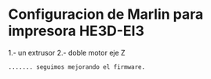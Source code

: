 <h1>Configuracion de Marlin para impresora HE3D-EI3</h1>
    1.- un extrusor 
    2.- doble motor eje Z

    ....... seguimos mejorando el firmware.
